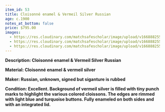 ```yaml
---
item_id: 53
title: Cloisonné enamel & Vermeil Silver Russian
age: c.1900
notes_at_bottom: false
price: $795.00
images:
  - https://res.cloudinary.com/matchsafescholar/image/upload/v1668882554/Russian3.jpg
  - https://res.cloudinary.com/matchsafescholar/image/upload/v1668882552/Russian1.jpg
  - https://res.cloudinary.com/matchsafescholar/image/upload/v1668882550/Russian2.jpg
---
```

**Description: 	        Cloisonné enamel & Vermeil Silver Russian** 


**Material:		Cloisonné enamel & vermeil silver**	


**Maker: 		        Russian, unknown, signed but siganture is rubbed**


**Condition:		Excellent. Background of vermeil silver is filled with tiny punch marks to highlight the various colored cloissons. The edges are rimmed with light blue and turquoise buttons. Fully enameled on both sides and with an integrated lid.**